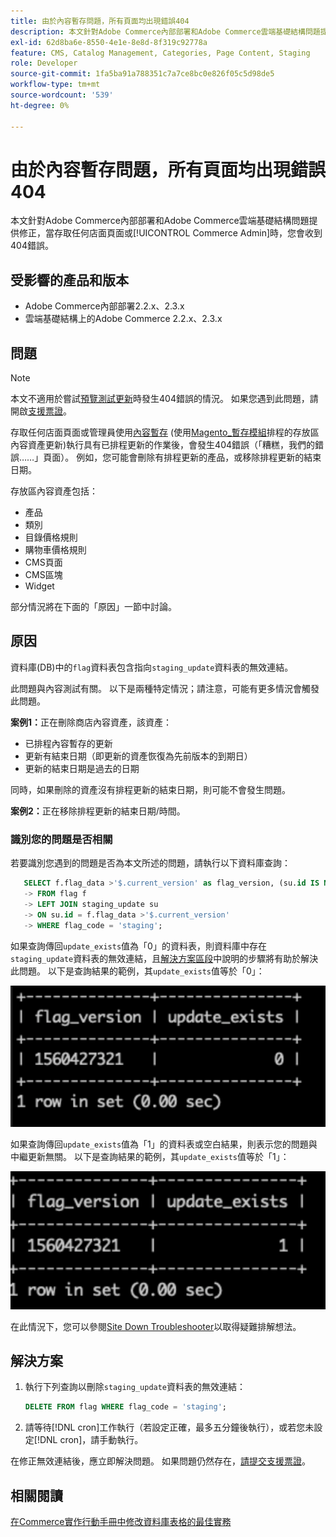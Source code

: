 ```yaml
---
title: 由於內容暫存問題，所有頁面均出現錯誤404
description: 本文針對Adobe Commerce內部部署和Adobe Commerce雲端基礎結構問題提供修正，當存取任何店面頁面或[!UICONTROL Commerce Admin]時，您會收到404錯誤。
exl-id: 62d8ba6e-8550-4e1e-8e8d-8f319c92778a
feature: CMS, Catalog Management, Categories, Page Content, Staging
role: Developer
source-git-commit: 1fa5ba91a788351c7a7ce8bc0e826f05c5d98de5
workflow-type: tm+mt
source-wordcount: '539'
ht-degree: 0%

---
```


# 由於內容暫存問題，所有頁面均出現錯誤404

本文針對Adobe Commerce內部部署和Adobe Commerce雲端基礎結構問題提供修正，當存取任何店面頁面或[!UICONTROL Commerce Admin]時，您會收到404錯誤。

## 受影響的產品和版本

* Adobe Commerce內部部署2.2.x、2.3.x
* 雲端基礎結構上的Adobe Commerce 2.2.x、2.3.x

## 問題

>[!NOTE]
>
>本文不適用於嘗試[預覽測試更新](https://experienceleague.adobe.com/zh-hant/docs/commerce-admin/content-design/guide-overview#preview-the-scheduled-change)時發生404錯誤的情況。 如果您遇到此問題，請開啟[支援票證](https://experienceleague.adobe.com/zh-hant/docs/commerce-knowledge-base/kb/help-center-guide/magento-help-center-user-guide#support-case)。

存取任何店面頁面或管理員使用[內容暫存](https://experienceleague.adobe.com/docs/commerce-admin/content-design/staging/content-staging.html?lang=zh-Hant) (使用[Magento\_暫存模組](https://developer.adobe.com/commerce/php/module-reference/)排程的存放區內容資產更新)執行具有已排程更新的作業後，會發生404錯誤（「糟糕，我們的錯誤……」頁面）。 例如，您可能會刪除有排程更新的產品，或移除排程更新的結束日期。

存放區內容資產包括：

* 產品
* 類別
* 目錄價格規則
* 購物車價格規則
* CMS頁面
* CMS區塊
* Widget

部分情況將在下面的「原因」一節中討論。

## 原因

資料庫(DB)中的`flag`資料表包含指向`staging_update`資料表的無效連結。

此問題與內容測試有關。 以下是兩種特定情況；請注意，可能有更多情況會觸發此問題。

**案例1：**&#x200B;正在刪除商店內容資產，該資產：

* 已排程內容暫存的更新
* 更新有結束日期（即更新的資產恢復為先前版本的到期日）
* 更新的結束日期是過去的日期

同時，如果刪除的資產沒有排程更新的結束日期，則可能不會發生問題。

**案例2：**&#x200B;正在移除排程更新的結束日期/時間。

### 識別您的問題是否相關

若要識別您遇到的問題是否為本文所述的問題，請執行以下資料庫查詢：

```sql
   SELECT f.flag_data >'$.current_version' as flag_version, (su.id IS NOT NULL) as update_exists
   -> FROM flag f
   -> LEFT JOIN staging_update su
   -> ON su.id = f.flag_data >'$.current_version'
   -> WHERE flag_code = 'staging';
```

如果查詢傳回`update_exists`值為「0」的資料表，則資料庫中存在`staging_update`資料表的無效連結，且[解決方案區段](#solution)中說明的步驟將有助於解決此問題。 以下是查詢結果的範例，其`update_exists`值等於「0」：

![update_exists_0.png](assets/update_exists_0.png)

如果查詢傳回`update_exists`值為「1」的資料表或空白結果，則表示您的問題與中繼更新無關。 以下是查詢結果的範例，其`update_exists`值等於「1」：

![updates_exist_1.png](assets/updates_exist_1.png)

在此情況下，您可以參閱[Site Down Troubleshooter](https://experienceleague.adobe.com/zh-hant/docs/commerce-knowledge-base/kb/troubleshooting/site-down-or-unresponsive/magento-site-down-troubleshooter)以取得疑難排解想法。

## 解決方案

1. 執行下列查詢以刪除`staging_update`資料表的無效連結：

   ```sql
   DELETE FROM flag WHERE flag_code = 'staging';
   ```

1. 請等待[!DNL cron]工作執行（若設定正確，最多五分鐘後執行），或若您未設定[!DNL cron]，請手動執行。

在修正無效連結後，應立即解決問題。 如果問題仍然存在，[請提交支援票證](https://experienceleague.adobe.com/zh-hant/docs/commerce-knowledge-base/kb/help-center-guide/magento-help-center-user-guide#support-case)。

## 相關閱讀

[在Commerce實作行動手冊中修改資料庫表格的最佳實務](https://experienceleague.adobe.com/zh-hant/docs/commerce-operations/implementation-playbook/best-practices/development/modifying-core-and-third-party-tables#why-adobe-recommends-avoiding-modifications)
